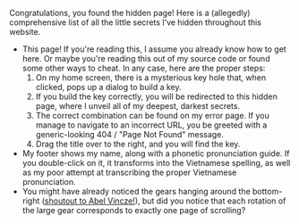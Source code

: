 Congratulations, you found the hidden page! Here is a (allegedly) comprehensive list of all the little secrets I’ve hidden throughout this website.

- This page! If you're reading this, I assume you already know how to get here. Or maybe you're reading this out of my source code or found some other ways to cheat. In any case, here are the proper steps:
  1. On my home screen, there is a mysterious key hole that, when clicked, pops up a dialog to build a key.
  2. If you build the key correctly, you will be redirected to this hidden page, where I unveil all of my deepest, darkest secrets.
  3. The correct combination can be found on my error page. If you manage to navigate to an incorrect URL, you be greeted with a generic-looking 404 / "Page Not Found" message.
  4. Drag the title over to the right, and you will find the key.
- My footer shows my name, along with a phonetic pronunciation guide. If you double-click on it, it transforms into the Vietnamese spelling, as well as my poor attempt at transcribing the proper Vietnamese pronunciation.
- You might have already noticed the gears hanging around the bottom-right ([shoutout to Abel Vincze!](https://geargenerator.com/beta/)), but did you notice that each rotation of the large gear corresponds to exactly one page of scrolling?